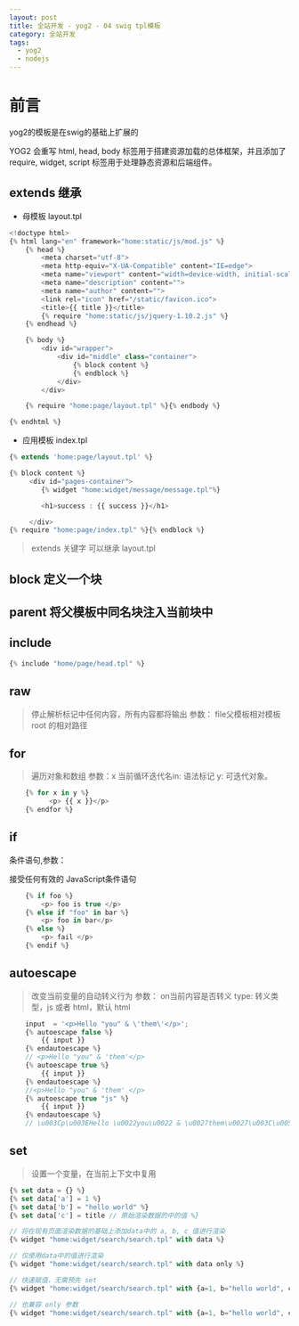 ```yaml
---
layout: post
title: 全站开发 - yog2 - 04 swig tpl模板
category: 全站开发
tags:
  - yog2
  - nodejs
---
```


# 前言

yog2的模板是在swig的基础上扩展的

YOG2 会重写 html, head, body 标签用于搭建资源加载的总体框架，并且添加了 require, widget, script 标签用于处理静态资源和后端组件。

## extends 继承

- 母模板 layout.tpl

```javascript
<!doctype html>
{% html lang="en" framework="home:static/js/mod.js" %}
    {% head %}
        <meta charset="utf-8">
        <meta http-equiv="X-UA-Compatible" content="IE=edge">
        <meta name="viewport" content="width=device-width, initial-scale=1">
        <meta name="description" content="">
        <meta name="author" content="">
        <link rel="icon" href="/static/favicon.ico">
        <title>{{ title }}</title>
        {% require "home:static/js/jquery-1.10.2.js" %}
    {% endhead %}

    {% body %}
        <div id="wrapper">
            <div id="middle" class="container">
                {% block content %}
                {% endblock %}
            </div>
        </div>

    {% require "home:page/layout.tpl" %}{% endbody %}

{% endhtml %}
```

- 应用模板 index.tpl

```javascript
{% extends 'home:page/layout.tpl' %}

{% block content %}
     <div id="pages-container">
        {% widget "home:widget/message/message.tpl"%}

        <h1>success : {{ success }}</h1>

     </div>
{% require "home:page/index.tpl" %}{% endblock %}
```

> extends 关键字 可以继承 layout.tpl

## block 定义一个块

## parent 将父模板中同名块注入当前块中

## include 

```javascript
{% include "home/page/head.tpl" %}
```

## raw

> 停止解析标记中任何内容，所有内容都将输出 参数： file父模板相对模板 root 的相对路径

## for

> 遍历对象和数组 参数：x 当前循环迭代名in: 语法标记 y: 可迭代对象。

```javascript
    {% for x in y %}
          <p> {{ x }}</p>
    {% endfor %}
```

## if

条件语句,参数：

接受任何有效的 JavaScript条件语句

```javascript
    {% if foo %}
        <p> foo is true </p>
    {% else if "foo" in bar %}
        <p> foo in bar</p>
    {% else %}
        <p> fail </p>
    {% endif %}
```

## autoescape

> 改变当前变量的自动转义行为 参数： on当前内容是否转义 type: 转义类型，js 或者 html，默认 html

```javascript
	input  = '<p>Hello "you" & \'them\'</p>';
	{% autoescape false %}
		{{ input }}
	{% endautoescape %}
	// <p>Hello "you" & 'them'</p>
	{% autoescape true %}
		{{ input }}
	{% endautoescape %}
	//<p>Hello "you" & 'them' </p>
	{% autoescape true "js" %}
		{{ input }}
	{% endautoescape %}
	// \u003Cp\u003EHello \u0022you\u0022 & \u0027them\u0027\u003C\u005Cp\u003E
```

## set

> 设置一个变量，在当前上下文中复用

```javascript
{% set data = {} %}
{% set data['a'] = 1 %}
{% set data['b'] = "hello world" %}
{% set data['c'] = title // 原始渲染数据的中的值 %}

// 将在现有页面渲染数据的基础上添加data中的 a, b, c 值进行渲染
{% widget "home:widget/search/search.tpl" with data %} 

// 仅使用data中的值进行渲染
{% widget "home:widget/search/search.tpl" with data only %} 

// 快速赋值，无需预先 set
{% widget "home:widget/search/search.tpl" with {a=1, b="hello world", c=title} %} 

// 也兼容 only 参数
{% widget "home:widget/search/search.tpl" with {a=1, b="hello world", c=title} only%} 
```



